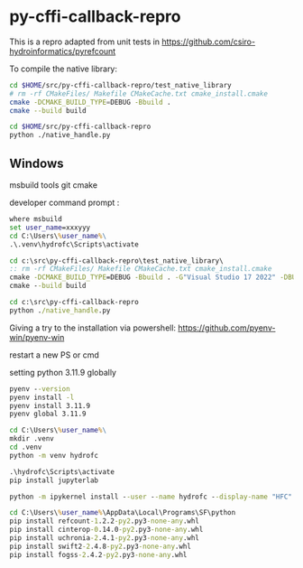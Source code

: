 # py-cffi-callback-repro

This is a repro adapted from unit tests in https://github.com/csiro-hydroinformatics/pyrefcount

To compile the native library:

```sh
cd $HOME/src/py-cffi-callback-repro/test_native_library
# rm -rf CMakeFiles/ Makefile CMakeCache.txt cmake_install.cmake
cmake -DCMAKE_BUILD_TYPE=DEBUG -Bbuild .
cmake --build build
```

```sh
cd $HOME/src/py-cffi-callback-repro
python ./native_handle.py 
```

## Windows

msbuild tools
git
cmake

developer command prompt :

```bat
where msbuild
set user_name=xxxyyy
cd C:\Users\%user_name%\
.\.venv\hydrofc\Scripts\activate

cd c:\src\py-cffi-callback-repro\test_native_library\
:: rm -rf CMakeFiles/ Makefile CMakeCache.txt cmake_install.cmake
cmake -DCMAKE_BUILD_TYPE=DEBUG -Bbuild . -G"Visual Studio 17 2022" -DBUILD_SHARED_LIBS:BOOL=ON 
cmake --build build
```

```bat
cd c:\src\py-cffi-callback-repro
python ./native_handle.py 
```


Giving a try to the installation via powershell: https://github.com/pyenv-win/pyenv-win

restart a new PS or cmd

setting python 3.11.9 globally

```bat
pyenv --version
pyenv install -l
pyenv install 3.11.9
pyenv global 3.11.9

cd C:\Users\%user_name%\
mkdir .venv
cd .venv
python -m venv hydrofc

.\hydrofc\Scripts\activate
pip install jupyterlab

python -m ipykernel install --user --name hydrofc --display-name "HFC"

cd C:\Users\%user_name%\AppData\Local\Programs\SF\python
pip install refcount-1.2.2-py2.py3-none-any.whl
pip install cinterop-0.14.0-py2.py3-none-any.whl
pip install uchronia-2.4.1-py2.py3-none-any.whl
pip install swift2-2.4.8-py2.py3-none-any.whl
pip install fogss-2.4.2-py2.py3-none-any.whl
```